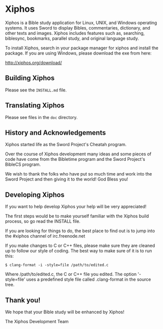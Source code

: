 # Xiphos

Xiphos is a Bible study application for Linux, UNIX, and Windows operating
systems. It uses Sword to display Bibles, commentaries, dictionary, and other
texts and images. Xiphos includes features such as, searching, biblesync,
bookmarks, parallel study, and original language study.

To install Xiphos, search in your package manager for xiphos and install the
package. If you are using Windows, please download the exe from here:

http://xiphos.org/download/

## Building Xiphos

Please see the `INSTALL.md` file.

## Translating Xiphos

Please see files in the `doc` directory.

## History and Acknowledgements

Xiphos started life as the Sword Project's Cheatah program.

Over the course of Xiphos development many ideas and some pieces of code have
come from the Bibletime program and the Sword Project's BibleCS program.

We wish to thank the folks who have put so much time and work into the Sword
Project and then giving it to the world! God Bless you!


## Developing Xiphos


If you want to help develop Xiphos your help will be very appreciated!

The first steps would be to make yourself familiar with the Xiphos build
process, so go read the INSTALL file.

If you are looking for things to do, the best place to find out is to jump into
the #xiphos channel of irc.freenode.net

If you make changes to C or C++ files, please make sure they are cleaned up to
follow our style of coding. The best way to make sure of it is to run this:

	$ clang-format -i -style=file /path/to/edited.c

Where /path/to/edited.c, the C or C++ file you edited. The option '-style=file'
uses a predefined style file called .clang-format in the source tree.


## Thank you!


We hope that your Bible study will be enhanced by Xiphos!

The Xiphos Development Team
